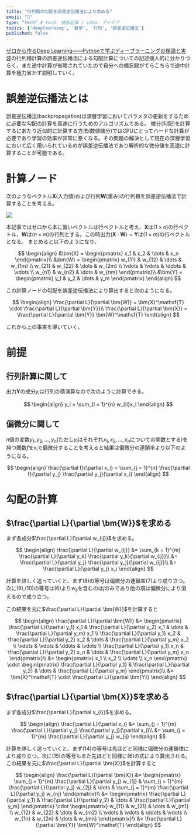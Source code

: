 ```yaml
---
title: "行列積の勾配を誤差逆伝播法により求める"
emoji: "🤖"
type: "tech" # tech: 技術記事 / idea: アイデア
topics: ['deeplearning', '数学', '行列', '誤差逆伝播法']
published: false
---
```


[ゼロから作るDeep Learning――Pythonで学ぶディープラーニングの理論と実装](https://www.oreilly.co.jp/books/9784873117584/)の行列積計算の誤差逆伝播法による勾配計算についての記述個人的に分かりづらく、また途中計算が省略されていたので自分への備忘録がてらこちらで途中計算を極力省かず説明していく。

# 誤差逆伝播法とは
誤差逆伝播法(backpropagation)は深層学習においてパラメタの更新をするために必要な勾配の計算を高速に行うためのアルゴリズムである。
微分(勾配)を計算するにあたり近似的に計算する方法(数値微分)ではCPUにとってハードな計算が必要であり学習の効率が非常に悪くなる。その問題の解決として現在の深層学習において広く用いられているのが誤差逆伝播法であり解析的な微分値を高速に計算することが可能である。

# 計算ノード
次のようなベクトル$\bm{X}$(入力値)および行列$\bm{W}$(重み)の行列積を誤差逆伝播法で計算することを考える。

![](https://storage.googleapis.com/zenn-user-upload/67a915332bfaf2345e0fb2ea.png)

本記事ではゼロから本に習いベクトルは行ベクトルと考え、$\bm{X}$は$(1 \times n)$の行ベクトル、$\bm{W}$は$(n \times m)$の行列とする。この時出力$(\bm{X}\cdot \bm{W}) = \bm{Y}$は$(1 \times m)$の行ベクトルとなる。
まとめると以下のようになり、

$$
\begin{align}
        &\bm{X} = \begin{pmatrix}
            x_1 & x_2 & \dots & x_n
        \end{pmatrix}\\
        &\bm{W} = \begin{pmatrix} 
            w_{11} & w_{12} & \dots  & w_{1m} \\
            w_{21} & w_{22} & \dots  & w_{2m} \\
            \vdots & \vdots & \ddots & \vdots \\
            w_{n1} & w_{n2} & \dots  & w_{nm}
        \end{pmatrix}\\
        &\bm{Y} = \begin{pmatrix}
            y_1 & y_2 & \dots & y_m
        \end{pmatrix}
    \end{align}
$$

この計算ノードの勾配を誤差逆伝播法により算出すると次のようになる。

$$
\begin{align}
\frac{\partial L}{\partial \bm{W}} = \bm{X}^\mathsf{T} \cdot \frac{\partial L}{\partial \bm{Y}}\\
\frac{\partial L}{\partial \bm{X}} = \frac{\partial L}{\partial \bm{Y}} \bm{W}^\mathsf{T}
\end{align}
$$

これから上の事実を導いていく。

# 前提
## 行列計算に関して
出力$\bm{Y}$の成分$y_i$は行列の積演算なので次のように計算できる。

$$
\begin{align}
y_i = \sum_{l = 1}^{n} w_{li}x_l 
\end{align}
$$

## 偏微分に関して
$n$個の変数$y_1, y_2, \dots, y_n$(ただし$y_i$はそれぞれ$x_1, x_2, \dots, x_n$についての関数とする)を持つ関数$f$を$x_i$で偏微分することを考えると結果は偏微分の連鎖率より以下のようになる。

$$
\begin{align}
\frac{\partial f}{\partial x_i} = \sum_{j = 1}^{n} \frac{\partial f}{\partial y_j} \frac{\partial y_j}{\partial x_i} 
\end{align}
$$

# 勾配の計算
## $\frac{\partial L}{\partial \bm{W}}$を求める
まず各成分$\frac{\partial L}{\partial w_{ij}}$を求める。

$$
\begin{align}
        \frac{\partial L}{\partial w_{ij}} &= \sum_{k = 1}^{m} \frac{\partial L}{\partial y_k} \frac{\partial y_k}{\partial w_{ij}}\\
        &= \frac{\partial L}{\partial y_j} \frac{\partial y_j}{\partial w_{ij}}\\
        &= \frac{\partial L}{\partial y_j} x_i
\end{align}
$$

計算を詳しく追っていくと、まず(8)の等号は偏微分の連鎖率(7)より成り立つ。次に(9),(10)の等号は(6)より$w_{ij}$を含むのは$j$のみであり他の項は偏微分により消えるので成り立つ。

この結果を元に$\frac{\partial L}{\partial \bm{W}}$を計算すると

$$
\begin{align}
        \frac{\partial L}{\partial \bm{W}} &= \begin{pmatrix} 
            \frac{\partial L}{\partial y_1} x_1 & \frac{\partial L}{\partial y_2} x_1 & \dots  & \frac{\partial L}{\partial y_m} x_1 \\
            \frac{\partial L}{\partial y_1} x_2 & \frac{\partial L}{\partial y_2} x_2 & \dots  & \frac{\partial L}{\partial y_m} x_2 \\
            \vdots & \vdots & \ddots & \vdots \\
            \frac{\partial L}{\partial y_1} x_n & \frac{\partial L}{\partial y_2} x_n & \dots  & \frac{\partial L}{\partial y_m} x_n
        \end{pmatrix}\\
        &= \begin{pmatrix}
            x_1 \\ x_2 \\ \vdots \\ x_n
        \end{pmatrix}
        \cdot \begin{pmatrix}
            \frac{\partial L}{\partial y_1} & \frac{\partial L}{\partial y_2} & \dots & \frac{\partial L}{\partial y_m}
        \end{pmatrix}\\
        &= \bm{X}^\mathsf{T} \cdot \frac{\partial L}{\partial \bm{Y}}
    \end{align}
$$

## $\frac{\partial L}{\partial \bm{X}}$を求める
まず各成分$\frac{\partial L}{\partial x_{i}}$を求める。

$$
\begin{align}
        \frac{\partial L}{\partial x_i} &= \sum_{j = 1}^{m} \frac{\partial L}{\partial y_j} \frac{\partial y_j}{\partial x_i}\\
        &= \sum_{j = 1}^{m} \frac{\partial L}{\partial y_j} w_{ij}
\end{align}
$$

計算を詳しく追っていくと、まず(14)の等号は先ほどと同様に偏微分の連鎖律により成り立つ。次に(15)の等号もまた先ほどと同様に(6)の式により算出される。
この結果を元に$\frac{\partial L}{\partial \bm{X}}$を計算すると

$$
\begin{align}
        \frac{\partial L}{\partial \bm{X}} &= \begin{pmatrix}
            \sum_{j = 1}^{m} \frac{\partial L}{\partial y_j} w_{1j} & \sum_{j = 1}^{m} \frac{\partial L}{\partial y_j} w_{2j} & \dots & \sum_{j = 1}^{m} \frac{\partial L}{\partial y_j} w_{nj}
        \end{pmatrix}\\
        &= \begin{pmatrix}
            \frac{\partial L}{\partial y_1} & \frac{\partial L}{\partial y_2} & \dots & \frac{\partial L}{\partial y_m}
        \end{pmatrix}
        \cdot \begin{pmatrix}
            w_{11} & w_{21} & \dots  & w_{m1} \\
            w_{12} & w_{22} & \dots  & w_{m2} \\
            \vdots & \vdots & \ddots & \vdots \\
            w_{1n} & w_{2n} & \dots  & w_{mn}
        \end{pmatrix}\\
        &= \frac{\partial L}{\partial \bm{Y}} \bm{W}^\mathsf{T}
    \end{align}
$$

